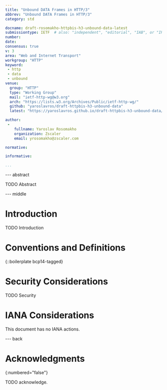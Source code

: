 ```yaml
---
title: "Unbound DATA Frames in HTTP/3"
abbrev: "Unbound DATA Frames in HTTP/3"
category: std

docname: draft-rosomakho-httpbis-h3-unbound-data-latest
submissiontype: IETF  # also: "independent", "editorial", "IAB", or "IRTF"
number:
date:
consensus: true
v: 3
area: "Web and Internet Transport"
workgroup: "HTTP"
keyword:
 - http
 - data
 - unbound
venue:
  group: "HTTP"
  type: "Working Group"
  mail: "ietf-http-wg@w3.org"
  arch: "https://lists.w3.org/Archives/Public/ietf-http-wg/"
  github: "yaroslavros/draft-httpbis-h3-unbound-data"
  latest: "https://yaroslavros.github.io/draft-httpbis-h3-unbound-data/draft-rosomakho-httpbis-h3-unbound-data.html"

author:
 -
    fullname: Yaroslav Rosomakho
    organization: Zscaler
    email: yrosomakho@zscaler.com

normative:

informative:

...
```


--- abstract

TODO Abstract


--- middle

# Introduction

TODO Introduction


# Conventions and Definitions

{::boilerplate bcp14-tagged}


# Security Considerations

TODO Security


# IANA Considerations

This document has no IANA actions.


--- back

# Acknowledgments
{:numbered="false"}

TODO acknowledge.
